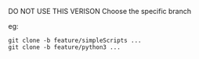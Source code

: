 DO NOT USE THIS VERISON 
Choose the specific branch

eg:
```
git clone -b feature/simpleScripts ...
git clone -b feature/python3 ...
```
